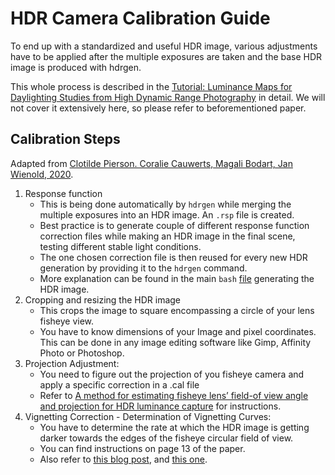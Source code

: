 # HDR Camera Calibration Guide

To end up with a standardized and useful HDR image, various adjustments have to be applied after the multiple exposures are taken and the base HDR image is produced with hdrgen.

This whole process is described in the [Tutorial: Luminance Maps for Daylighting Studies from High Dynamic Range Photography](https://infoscience.epfl.ch/bitstreams/5de7b455-0f0b-4cba-be41-0478e5abb181/download) in detail. 
We will not cover it extensively here, so please refer to beforementioned paper.

## Calibration Steps

Adapted from [Clotilde Pierson. Coralie Cauwerts, Magali Bodart, Jan Wienold, 2020](https://www.researchgate.net/publication/338386406_Tutorial_Luminance_Maps_for_Daylighting_Studies_from_High_Dynamic_Range_Photography).

1. Response function
	- This is being done automatically by `hdrgen` while merging the multiple exposures into an HDR image. An `.rsp` file is created.
	- Best practice is to generate couple of different response function correction files while making an HDR image in the final scene, testing different stable light conditions.
	- The one chosen correction file is then reused for every new HDR generation by providing it to the `hdrgen` command.
	- More explanation can be found in the main `bash` [file](../src/code/run_hdrcapture.sh) generating the HDR image.
2. Cropping and resizing the HDR image
	- This crops the image to square encompassing a circle of your lens fisheye view.
	- You have to know dimensions of your Image and pixel coordinates. This can be done in any image editing software like Gimp, Affinity Photo or Photoshop.
3. Projection Adjustment:
	- You need to figure out the projection of you fisheye camera and apply a specific correction in a .cal file
	- Refer to [A method for estimating fisheye lens’ field-of view angle and projection for HDR luminance capture](https://pure.tudelft.nl/ws/portalfiles/portal/57456665/x046_PO061.pdf) for instructions.
4. Vignetting Correction - Determination of Vignetting Curves:
	- You have to determine the rate at which the HDR image is getting darker towards the edges of the fisheye circular field of view.
	- You can find instructions on page 13 of the paper.
	- Also refer to [this blog post](https://discourse.radiance-online.org/t/help-with-creating-a-vignetting-cal-file/5745), and [this one](https://discourse.radiance-online.org/t/vignetting-correction-calibration-file/5962).
